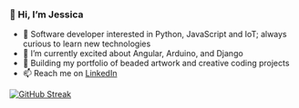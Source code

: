 ### 👋 Hi, I’m Jessica
- 👀  Software developer interested in Python, JavaScript and IoT; always curious to learn new technologies
- 🌱  I’m currently excited about Angular, Arduino, and Django
- 💞️  Building my portfolio of beaded artwork and creative coding projects
- 📫  Reach me on <a href="https://www.linkedin.com/in/jessicakincaid" target="_blank">LinkedIn</a>

[![GitHub Streak](https://github-readme-streak-stats.herokuapp.com?user=j-kincaid&theme=dark&date_format=M%20j%5B%2C%20Y%5D)](https://git.io/streak-stats)
<!-- [![github stats](https://github-readme-stats.vercel.app/api?username=j-kincaid&theme=dark)](https://github.com/j-kincaid/github-readme-stats) -->
<!---
[![Top Langs](https://github-readme-stats.vercel.app/api/top-langs/?username=j-kincaid&theme=dark)](https://github.com/j-kincaid/github-readme-stats)

j-kincaid/j-kincaid is a ✨ special ✨ repository because its `README.md` (this file) appears on your GitHub profile.
You can click the Preview link to take a look at your changes.
--->
